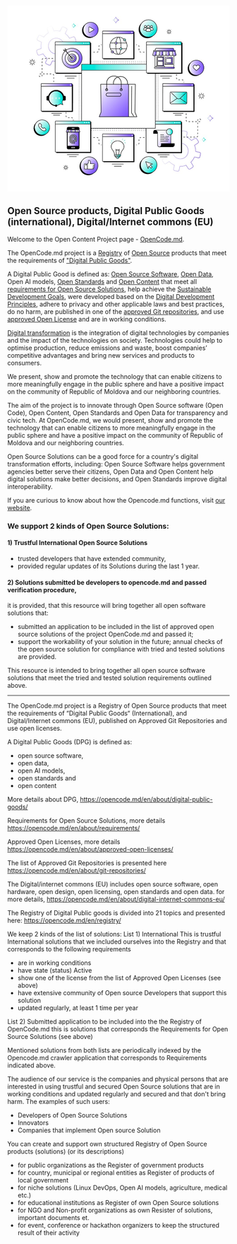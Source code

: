 <!--
**opencode-md/opencode-md** is a ✨ _special_ ✨ repository because its `README.md` (this file) appears on your GitHub profile.

Here are some ideas to get you started:

- 🔭 I’m currently working on ...
- 🌱 I’m currently learning ...
- 👯 I’m looking to collaborate on ...
- 🤔 I’m looking for help with ...
- 💬 Ask me about ...
- 📫 How to reach me: ...
- 😄 Pronouns: ...
- ⚡ Fun fact: ...
-->

<p align="center">
 <img width="600px" src="/images/gradient-omnichannel-illustration_23-2149350373.jpg" alt="OpenCode.md"/>
</p>

<h2>Open Source products, Digital Public Goods (international), Digital/Internet commons (EU)</h2>

Welcome to the Open Content Project page - [OpenCode.md](https://opencode.md/en).

The OpenCode.md project is a [Registry](https://opencode.md/en/registry/) of [Open Source](https://en.wikipedia.org/wiki/Open_source) products that meet the requirements of ["Digital Public Goods"](https://opencode.md/en/about/digital-public-goods/).

A Digital Public Good is defined as: [Open Source Software](https://opencode.md/en/about/open-source-software/), [Open Data](https://opencode.md/en/about/open-data/), Open AI models, [Open Standards](https://opencode.md/en/about/open-standards/) and [Open Content](https://opencode.md/en/about/open-content/) that meet all [requirements for Open Source Solutions](https://opencode.md/en/about/requirements/), help achieve the [Sustainable Development Goals](https://opencode.md/en/about/sustainable-development-goals/), were developed based on the [Digital Development Principles](https://opencode.md/en/about/principles-digital-development/), adhere to privacy and other applicable laws and best practices, do no harm, are published in one of the [approved Git repositories](https://opencode.md/en/about/git-repositories/), and use [approved Open License](https://opencode.md/en/about/approved-open-licenses/) and are in working conditions.

[Digital transformation](https://en.wikipedia.org/wiki/Digital_transformation) is the integration of digital technologies by companies and the impact of the technologies on society.
Technologies could help to optimise production, reduce emissions and waste, boost companies’ competitive advantages and bring new services and products to consumers.

We present, show and promote the technology that can enable citizens to more meaningfully engage in the public sphere and have a positive impact on the community of Republic of Moldova and our neighboring countries.

The aim of the project is to innovate through Open Source software (Open Code), Open Content, Open Standards and Open Data for transparency and civic tech. At OpenCode.md, we would present, show and promote the technology that can enable citizens to more meaningfully engage in the public sphere and have a positive impact on the community of Republic of Moldova and our neighboring countries.

Open Source Solutions can be a good force for a country's digital transformation efforts, including: Open Source Software helps government agencies better serve their citizens, Open Data and Open Content help digital solutions make better decisions, and Open Standards improve digital interoperability.

If you are curious to know about how the Opencode.md functions, visit [our website](https://opencode.md/en).

<h3>We support 2 kinds of Open Source Solutions:</h3>
<h4>1) Trustful International Open Source Solutions </h4>

- trusted developers that have extended community, 
- provided regular updates of its Solutions during the last 1 year.

<h4>2)  Solutions submitted be developers to opencode.md and passed verification procedure,</h4>
it is provided, that this resource will bring together all open software solutions that:

- submitted an application to be included in the list of approved open source solutions of the project OpenCode.md and passed it;
- support the workability of your solution in the future; annual checks of the open source solution for compliance with tried and tested solutions are provided.

This resource is intended to bring together all open source software solutions that meet the tried and tested solution requirements outlined above.

<hr>

The OpenCode.md project is a Registry of Open Source products that meet the requirements of “Digital Public Goods“ (International), and
Digital/Internet commons (EU), published on Approved Git Repositories and use open licenses.

A Digital Public Goods (DPG) is defined as:
- open source software,
- open data,
- open AI models,
- open standards and
- open content

More details about DPG,
https://opencode.md/en/about/digital-public-goods/

Requirements for Open Source Solutions, more details
https://opencode.md/en/about/requirements/

Approved Open Licenses, more details
https://opencode.md/en/about/approved-open-licenses/

The list of Approved Git Repositories is presented here
https://opencode.md/en/about/git-repositories/

The Digital/internet commons (EU) includes open source software, open hardware, open design, open licensing, open standards and open data.
for more details, https://opencode.md/en/about/digital-internet-commons-eu/

The Registry of Digital Public goods is divided into 21 topics and presented here:
https://opencode.md/en/registry/

We keep 2 kinds of the list of solutions: 
List 1) International 
This is trustful International solutions that we included ourselves into the Registry 
and that corresponds to the following requirements 
- are in working conditions 
- have state (status) Active
- show one of the license from the list of Approved Open Licenses (see above)
- have extensive community of Open source Developers that support this solution 
- updated regularly, at least 1 time per year 

List 2) Submitted application to be included into the the Registry of OpenCode.md 
this is solutions that corresponds the Requirements for Open Source Solutions (see above)

Mentioned solutions from both lists are periodically indexed by the Opencode.md crawler application that corresponds to Requirements indicated above. 

The audience of our service is the companies and physical persons that are interested in using trustful and secured Open Source solutions that are in working conditions and updated regularly and secured and that don't bring harm.
The examples of such users:
- Developers of Open Source Solutions
- Innovators
- Companies that implement Open source Solution

You can create and support own structured Registry of Open Source products (solutions) (or its descriptions)
- for public organizations as the Register of government products
- for country, municipal or regional entities as Register of products of local government
- for niche solutions (Linux DevOps, Open AI models, agriculture, medical etc.) 
- for educational institutions as Register of own Open Source solutions
- for NGO and Non-profit organizations as own Resister of solutions, important documents et.
- for event, conference or hackathon organizers to keep the structured result of their activity



